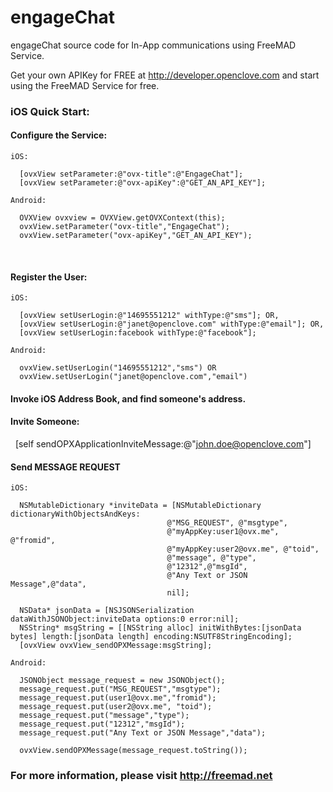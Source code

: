 engageChat
==========

engageChat source code for In-App communications using FreeMAD Service.

Get your own APIKey for FREE at http://developer.openclove.com and start using the FreeMAD Service for free.

### iOS Quick Start:

#### Configure the Service:

    iOS:
    
      [ovxView setParameter:@"ovx-title":@"EngageChat"];
      [ovxView setParameter:@"ovx-apiKey":@"GET_AN_API_KEY"];
      
    Android:
    
      OVXView ovxview = OVXView.getOVXContext(this);
      ovxView.setParameter("ovx-title","EngageChat");
      ovxView.setParameter("ovx-apiKey","GET_AN_API_KEY"); 
    

    

#### Register the User:

    iOS:
    
      [ovxView setUserLogin:@"14695551212" withType:@"sms"]; OR,
      [ovxView setUserLogin:@"janet@openclove.com" withType:@"email"]; OR,
      [ovxView setUserLogin:facebook withType:@"facebook"];
      
    Android:
    
      ovxView.setUserLogin("14695551212","sms") OR  
      ovxView.setUserLogin("janet@openclove.com","email")

    

#### Invoke iOS Address Book, and find someone's address.

#### Invite Someone:

    [self sendOPXApplicationInviteMessage:@"john.doe@openclove.com"]

#### Send MESSAGE REQUEST

    iOS:
    
      NSMutableDictionary *inviteData = [NSMutableDictionary dictionaryWithObjectsAndKeys:
                                       @"MSG_REQUEST", @"msgtype",
                                       @"myAppKey:user1@ovx.me", @"fromid",
                                       @"myAppKey:user2@ovx.me", @"toid",
                                       @"message", @"type",
                                       @"12312",@"msgId",
                                       @"Any Text or JSON Message",@"data",
                                       nil];
    
      NSData* jsonData = [NSJSONSerialization dataWithJSONObject:inviteData options:0 error:nil];
      NSString* msgString = [[NSString alloc] initWithBytes:[jsonData bytes] length:[jsonData length] encoding:NSUTF8StringEncoding];
      [ovxView ovxView_sendOPXMessage:msgString];
    
    Android:
    
      JSONObject message_request = new JSONObject();
      message_request.put("MSG_REQUEST","msgtype");
      message_request.put(user1@ovx.me","fromid");
      message_request.put(user2@ovx.me", "toid");
      message_request.put("message","type");
      message_request.put("12312","msgId");
      message_request.put("Any Text or JSON Message","data");     
                                   
      ovxView.sendOPXMessage(message_request.toString());
    

### For more information, please visit http://freemad.net

